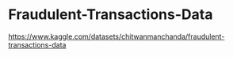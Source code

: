 # Fraudulent-Transactions-Data

https://www.kaggle.com/datasets/chitwanmanchanda/fraudulent-transactions-data
